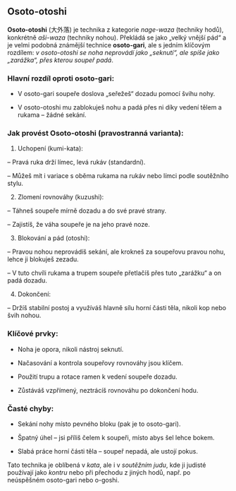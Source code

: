 
## Osoto-otoshi

**Osoto-otoshi** (大外落) je technika z kategorie _nage-waza_ (techniky hodů), konkrétně _aši-waza_ (techniky nohou). Překládá se jako „velký vnější pád“ a je velmi podobná známější technice **osoto-gari**, ale s jedním klíčovým rozdílem: *v osoto-otoshi se noha neprovádí jako „seknutí“, ale spíše jako „zarážka“, přes kterou soupeř padá*.

### Hlavní rozdíl oproti osoto-gari:

- V osoto-gari soupeře doslova „seřežeš“ dozadu pomocí švihu nohy.

- V osoto-otoshi mu zablokuješ nohu a padá přes ni díky vedení tělem a rukama – žádné sekání.

### Jak provést Osoto-otoshi (pravostranná varianta):

1. Uchopení (kumi-kata):

– Pravá ruka drží límec, levá rukáv (standardní).

– Můžeš mít i variace s oběma rukama na rukáv nebo límci podle soutěžního stylu.

2. Zlomení rovnováhy (kuzushi):

– Táhneš soupeře mírně dozadu a do své pravé strany.

– Zajistíš, že váha soupeře je na jeho pravé noze.

3. Blokování a pád (otoshi):

– Pravou nohou neprovádíš sekání, ale krokneš za soupeřovu pravou nohu, lehce ji blokuješ zezadu.

– V tuto chvíli rukama a trupem soupeře přetlačíš přes tuto „zarážku“ a on padá dozadu.

4. Dokončení:

– Držíš stabilní postoj a využíváš hlavně sílu horní části těla, nikoli kop nebo švih nohou.

### Klíčové prvky:

- Noha je opora, nikoli nástroj seknutí.

- Načasování a kontrola soupeřovy rovnováhy jsou klíčem.

- Použití trupu a rotace ramen k vedení soupeře dozadu.

- Zůstáváš vzpřímený, neztrácíš rovnováhu po dokončení hodu.

### Časté chyby:

- Sekání nohy místo pevného bloku (pak je to osoto-gari).

- Špatný úhel – jsi příliš čelem k soupeři, místo abys šel lehce bokem.

- Slabá práce horní části těla – soupeř nepadá, ale ustojí pokus.

Tato technika je oblíbená v *kata*, ale i v *soutěžním judu*, kde ji judisté používají jako *kontru* nebo při přechodu z jiných hodů, např. po neúspěšném osoto-gari nebo o-goshi. 


